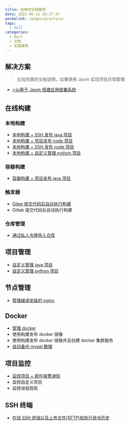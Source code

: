 ```yaml
---
title: 经典的实践案例
date: 2022-06-11 16:27:37
permalink: /pages/practice/
tags: 
  - null
categories: 
  - docs
  - 文档
  - 实践案例
---
```


## 解决方案

> 比较完善的文档说明，如果使用 Jpom 实现项目日常管理

* [🔥👍基于 Jpom 搭建应用部署系统](/pages/practice/simple-solution-01/)

## 在线构建

### 本地构建

* [本地构建 + SSH 发布 java 项目](/pages/practice/build-java-ssh-release/)
* [本地构建 + 项目发布 node 项目](/pages/practice/build-node-release/)
* [本地构建 + SSH 发布 node 项目](/pages/practice/build-node-ssh-release/)
* [本地构建 + 自定义管理 python 项目](/pages/practice/project-dsl-python/)

### 容器构建

* [容器构建 + 项目发布 java 项目](/pages/practice/build-docker-java-node-release/)

### 触发器

* [Gitee 提交代码后自动执行构建](/pages/practice/gitee-webhook-trigger-build/)
* Gitlab 提交代码后自动执行构建

### 仓库管理

* [通过私人令牌导入仓库](/pages/practice/privateToken-import-repository/)

## 项目管理

* [自定义管理 java 项目](/pages/practice/project-dsl-java/)
* [自定义管理 python 项目](/pages/practice/project-dsl-python/)

## 节点管理

* [管理编译安装的 nginx](/pages/practice/node-nginx/)

## Docker

* [管理 docker](/pages/practice/docker-cli/)
* 使用构建发布 docker 镜像
* 使用构建发布 docker 镜像并且创建 docker 集群服务
* [自动备份 mysql 数据](/pages/practice/node-script-backup-docker-mysql/)


## 项目监控

* [监控项目 + 邮件报警通知](/pages/practice/monitor-notice/)
* 监控自定义项目
* 监控进程假死

## SSH 终端

* [在线 SSH 终端以及上传文件(SFTP)和执行命令历史](/pages/practice/ssh-terminal/)
